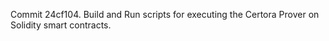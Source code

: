 Commit 24cf104.                    Build and Run scripts for executing the Certora Prover on Solidity smart contracts.